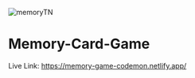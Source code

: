 ![memoryTN](https://user-images.githubusercontent.com/77228474/123503021-e6fc3600-d66d-11eb-995a-74243a584a83.png)

# Memory-Card-Game

Live Link: https://memory-game-codemon.netlify.app/
